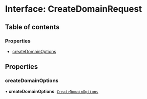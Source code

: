 # Interface: CreateDomainRequest

## Table of contents

### Properties

- [createDomainOptions](CreateDomainRequest.md#createdomainoptions)

## Properties

### <a id="createdomainoptions" name="createdomainoptions"></a> createDomainOptions

• **createDomainOptions**: [`CreateDomainOptions`](CreateDomainOptions.md)
